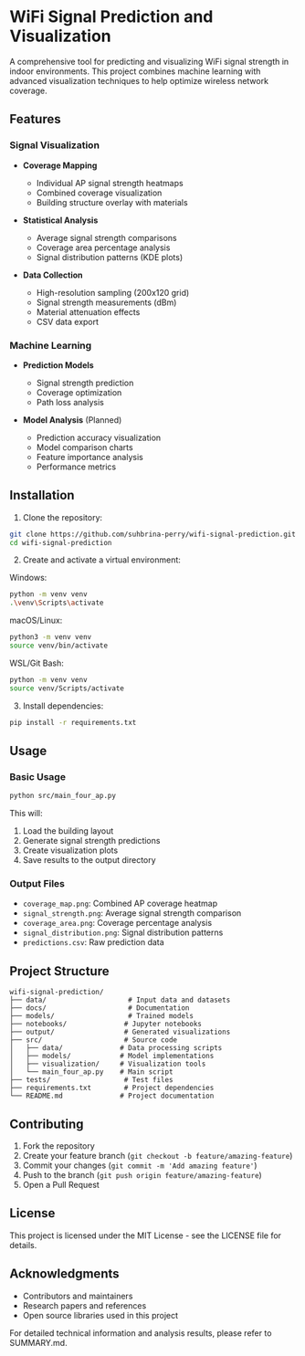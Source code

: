 # WiFi Signal Prediction and Visualization

A comprehensive tool for predicting and visualizing WiFi signal strength in indoor environments. This project combines machine learning with advanced visualization techniques to help optimize wireless network coverage.

## Features

### Signal Visualization
- **Coverage Mapping**
  - Individual AP signal strength heatmaps
  - Combined coverage visualization
  - Building structure overlay with materials
  
- **Statistical Analysis**
  - Average signal strength comparisons
  - Coverage area percentage analysis
  - Signal distribution patterns (KDE plots)
  
- **Data Collection**
  - High-resolution sampling (200x120 grid)
  - Signal strength measurements (dBm)
  - Material attenuation effects
  - CSV data export

### Machine Learning
- **Prediction Models**
  - Signal strength prediction
  - Coverage optimization
  - Path loss analysis

- **Model Analysis** (Planned)
  - Prediction accuracy visualization
  - Model comparison charts
  - Feature importance analysis
  - Performance metrics

## Installation

1. Clone the repository:
```bash
git clone https://github.com/suhbrina-perry/wifi-signal-prediction.git
cd wifi-signal-prediction
```

2. Create and activate a virtual environment:

Windows:
```bash
python -m venv venv
.\venv\Scripts\activate
```

macOS/Linux:
```bash
python3 -m venv venv
source venv/bin/activate
```

WSL/Git Bash:
```bash
python -m venv venv
source venv/Scripts/activate
```

3. Install dependencies:
```bash
pip install -r requirements.txt
```

## Usage

### Basic Usage
```bash
python src/main_four_ap.py
```

This will:
1. Load the building layout
2. Generate signal strength predictions
3. Create visualization plots
4. Save results to the output directory

### Output Files
- `coverage_map.png`: Combined AP coverage heatmap
- `signal_strength.png`: Average signal strength comparison
- `coverage_area.png`: Coverage percentage analysis
- `signal_distribution.png`: Signal distribution patterns
- `predictions.csv`: Raw prediction data

## Project Structure

```
wifi-signal-prediction/
├── data/                    # Input data and datasets
├── docs/                    # Documentation
├── models/                  # Trained models
├── notebooks/              # Jupyter notebooks
├── output/                 # Generated visualizations
├── src/                    # Source code
│   ├── data/              # Data processing scripts
│   ├── models/            # Model implementations
│   ├── visualization/     # Visualization tools
│   └── main_four_ap.py    # Main script
├── tests/                  # Test files
├── requirements.txt        # Project dependencies
└── README.md              # Project documentation
```

## Contributing

1. Fork the repository
2. Create your feature branch (`git checkout -b feature/amazing-feature`)
3. Commit your changes (`git commit -m 'Add amazing feature'`)
4. Push to the branch (`git push origin feature/amazing-feature`)
5. Open a Pull Request

## License

This project is licensed under the MIT License - see the LICENSE file for details.

## Acknowledgments

- Contributors and maintainers
- Research papers and references
- Open source libraries used in this project

For detailed technical information and analysis results, please refer to SUMMARY.md.
